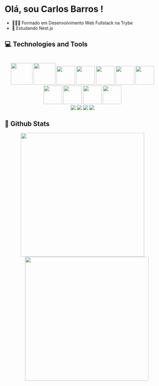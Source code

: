 # Olá, sou **Carlos Barros** !

- 👨🏾‍🎓 Formado em Desenvolvimento Web Fullstack na Trybe
- 🌱 Estudando Nest.js

## 💻 Technologies and Tools

#

<div align="center">
<img width="70em" src="https://cdn.jsdelivr.net/gh/devicons/devicon/icons/html5/html5-original-wordmark.svg" />
<img width="70em"src="https://cdn.jsdelivr.net/gh/devicons/devicon/icons/css3/css3-original-wordmark.svg" />
<img width="60em" src="https://cdn.jsdelivr.net/gh/devicons/devicon/icons/javascript/javascript-original.svg" />
<img width="60em" src="https://cdn.jsdelivr.net/gh/devicons/devicon/icons/typescript/typescript-plain.svg" />
<img width="60em" src="https://cdn.jsdelivr.net/gh/devicons/devicon/icons/bootstrap/bootstrap-original-wordmark.svg" />
<img width="60em" src="https://cdn.jsdelivr.net/gh/devicons/devicon/icons/react/react-original-wordmark.svg" />
<img width="60em" src="https://cdn.jsdelivr.net/gh/devicons/devicon/icons/redux/redux-original.svg" />
<img width="60em" src="https://cdn.jsdelivr.net/gh/devicons/devicon/icons/jest/jest-plain.svg" />
<img width="60em" src="https://cdn.jsdelivr.net/gh/devicons/devicon/icons/nodejs/nodejs-original.svg" />
<img width="60em" src="https://cdn.jsdelivr.net/gh/devicons/devicon/icons/vscode/vscode-original.svg" />
<img width="60em" src="https://cdn.jsdelivr.net/gh/devicons/devicon/icons/docker/docker-original-wordmark.svg" />
</div>

<div align="center">
<a href="https://www.linkedin.com/in/ocarlosbarros" target="_blank"><img src="https://img.shields.io/badge/-LinkedIn-%230077B5?style=for-the-badge&logo=linkedin&logoColor=white" target="_blank"></a>
<a href="https://www.youtube.com/channel/UC1xY9hXr4h_77rfKKk-i3Vg" target="_blank"><img src="https://img.shields.io/badge/YouTube-FF0000?style=for-the-badge&logo=youtube&logoColor=white" target="_blank"></a>
<a href="https://www.instagram.com/o_carlosbarros/" target="_blank"><img src="https://img.shields.io/badge/-Instagram-%23E4405F?style=for-the-badge&logo=instagram&logoColor=white" target="_blank"></a>
<a href = "mailto:carlos_dbs@hotmail.com"><img src="https://img.shields.io/badge/Outlook-0078D4?style=for-the-badge&logo=microsoft-outlook&logoColor=white" target="_blank"></a>
</div>

## 🌟 Github Stats

<div align="center">
    <a href="https://github.com/anuraghazra/github-readme-stats">
    <img width="400em" src="https://github-readme-stats.vercel.app/api?username=ocarlosbarros&show_icons=true&theme=highcontrast" />
    </a>
    <a href="https://github.com/anuraghazra/github-readme-stats">
    <img style="margin-left:2em" width="400em" src="https://github-readme-stats.vercel.app/api/top-langs/?username=ocarlosbarros&layout=compact&theme=highcontrast" />
    </a>
</div>
